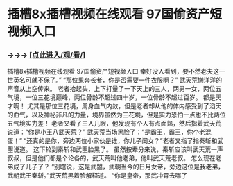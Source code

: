 # 插槽8x插槽视频在线观看 97国偷资产短视频入口

### →→→ <a href="http://3t3e.com/index.html">[点此进入/观/看/]</a>

插槽8x插槽视频在线观看 97国偷资产短视频入口
幸好没人看到，要不然老夫这一世英名可就不保了。”
    “那位果奔长者，你是否需要一件衣服啊？”
    武天荒懒洋洋的声音从上空传来。
    老者抬起头，上下打量了一下天上的三人，两男一女，两位五气境，一位三花境巅峰，两位骨龄不超过四十岁，一位骨龄不超过百岁。
    都是天才啊！
    尤其是那位三花境，周身血气内敛，但是老者却从他的体内感受到了滔天的血气，以及神秘非凡的力量，境界虽然为三花境，但是实力恐怕一点也不比两位五气境实力差！
    老者又看了三人几眼，他发现有个人有点面熟，然后指着武天荒说道：“你是小王八武天荒？”
    武天荒当场黑脸了：“是霸王，霸王，你个老混蛋！”
    “还真的是你，旁边两位小家伙是谁，你儿子闺女？”老者又指了指秦斩和武曌说道。
    这下轮到秦斩和武曌脸黑了。
    虽然按辈分来说，秦斩应该叫武天荒一声叔叔，但是他们都是个论各的，武天荒叫他老弟，他叫武天荒老叔。
    怎么现在老弟成了儿子了？
    “别瞎说，这是武曌，武朝当今的日月女帝，旁边这位是我老弟，武朝武王秦斩。”武天荒黑着脸解释道。
    “你是皇帝，那武冲霄去哪了
